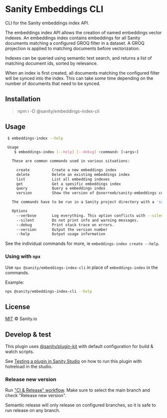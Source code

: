 # Sanity Embeddings CLI

CLI for the Sanity embeddings index API.

The embeddings index API allows the creation of named embeddings vector indexes.
An embeddings index contains embeddings for all Sanity documents matching a configured GROQ filter in a dataset.
A GROQ projection is applied to matching documents before vectorization.

Indexes can be queried using semantic text search, and returns a list of matching document ids,
sorted by relevance.

When an index is first created, all documents matching the configured filter will be synced into the index.
This can take some time depending on the number of documents that need to be synced.

## Installation

> npm i -D @sanity/embeddings-index-cli

## Usage

```bash
 $ embeddings-index --help
 
 Usage
    $ embeddings-index [--help] [--debug] <command> [<args>]

   These are common commands used in various situations:

     create          Create a new embeddings index
     delete          Delete an existing embeddings index
     list            List all embedding indexes
     get             Get a spesific embeddings index
     query           Query a embeddings index
     version         Show the version of @snorreeb/sanity-embeddings currently installed

   The commands have to be run in a Sanity project directory with a 'sanity.cli.(ts|js)' file.

   Options
     --verbose       Log everything. This option conflicts with --silent.
     --silent        Do not print info and warning messages.
     --debug         Print stack trace on errors.
     --version       Output the version number
     --help          Output usage information
```

See the individual commands for more, ie `embeddings-index create --help`.

### Using with `npx`

Use `npx @sanity/embeddings-index-cli` in place of `embeddings-index` in the commands.

Example:
```bash
npx @sanity/embeddings-index-cli --help
```

## License

[MIT](LICENSE) © Sanity.io



## Develop & test

This plugin uses [@sanity/plugin-kit](https://github.com/sanity-io/plugin-kit)
with default configuration for build & watch scripts.

See [Testing a plugin in Sanity Studio](https://github.com/sanity-io/plugin-kit#testing-a-plugin-in-sanity-studio)
on how to run this plugin with hotreload in the studio.

### Release new version

Run ["CI & Release" workflow](https://github.com/sanity-io/embeddings-index-cli/actions/workflows/main.yml).
Make sure to select the main branch and check "Release new version".

Semantic release will only release on configured branches, so it is safe to run release on any branch.
